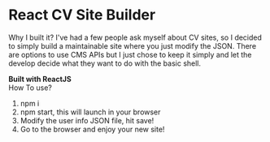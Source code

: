 # React CV Site Builder
<p>
 Why I built it? I've had a few people ask myself about CV sites, so I decided to simply build a maintainable site where you just modify the JSON. There are options to use CMS APIs but I just chose to keep it simply and let the develop decide what they want to do with the basic shell.
</p>
<b>Built with ReactJS</b><br/>
How To use?
<ol>
  <li>npm i</li>
<li>npm start, this will launch in your browser</li>
<li>Modify the user info JSON file, hit save!</li>
<li>Go to the browser and enjoy your new site!</li>
</ol>
